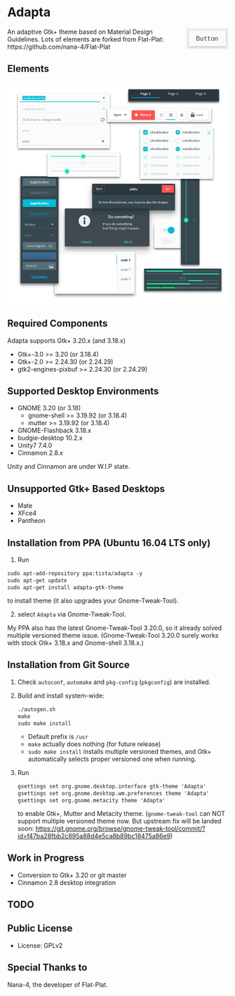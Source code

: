 Adapta
=========
<img src="img/Button.gif" alt="Button" align="right" />
An adaptive Gtk+ theme based on Material Design Guidelines.
Lots of elements are forked from Flat-Plat: https://github.com/nana-4/Flat-Plat

Elements
--------
![Materials](img/Materials.png)

Required Components
-------------------
Adapta supports Gtk+ 3.20.x (and 3.18.x)

* Gtk+-3.0 >= 3.20 (or 3.18.4)
* Gtk+-2.0 >= 2.24.30 (or 2.24.29)
* gtk2-engines-pixbuf >= 2.24.30 (or 2.24.29)

Supported Desktop Environments
------------------------------
* GNOME 3.20 (or 3.18)
  * gnome-shell >= 3.19.92 (or 3.18.4)
  * mutter >= 3.19.92 (or 3.18.4)
* GNOME-Flashback 3.18.x
* budgie-desktop 10.2.x
* Unity7 7.4.0
* Cinnamon 2.8.x

Unity and Cinnamon are under W.I.P state.

Unsupported Gtk+ Based Desktops
-------------------------------
* Mate
* XFce4
* Pantheon

Installation from PPA (Ubuntu 16.04 LTS only)
------------
1. Run
  ```
  sudo apt-add-repository ppa:tista/adapta -y
  sudo apt-get update
  sudo apt-get install adapta-gtk-theme
  ```
  to install theme (it also upgrades your Gnome-Tweak-Tool).

2. select `Adapta` via Gnome-Tweak-Tool.

My PPA also has the latest Gnome-Tweak-Tool 3.20.0, so it already solved multiple versioned theme issue.
 (Gnome-Tweak-Tool 3.20.0 surely works with stock Gtk+ 3.18.x and Gnome-shell 3.18.x.)

Installation from Git Source
------------
1. Check `autoconf`, `automake` and `pkg-config` (`pkgconfig`) are installed.
2. Build and install system-wide:
   ```
   ./autogen.sh
   make
   sudo make install
   ```
   * Default prefix is `/usr`
   * `make` actually does nothing (for future release)
   * `sudo make install` installs multiple versioned themes,
     and Gtk+ automatically selects proper versioned one when running.

3. Run
   ```
   gsettings set org.gnome.desktop.interface gtk-theme 'Adapta'
   gsettings set org.gnome.desktop.wm.preferences theme 'Adapta'
   gsettings set org.gnome.metacity theme 'Adapta'
   ```
   to enable Gtk+, Mutter and Metacity theme.
   (`gnome-tweak-tool` can NOT support multiple versioned theme now.
   But upstream fix will be landed soon:
   https://git.gnome.org/browse/gnome-tweak-tool/commit/?id=f47ba28fbb2c895a88d4e5ca8b89bc18475a86e9)

Work in Progress
----------------
* Conversion to Gtk+ 3.20 or git master
* Cinnamon 2.8 desktop integration

TODO
----

Public License
--------------
* License: GPLv2

Special Thanks to
--------------
Nana-4, the developer of Flat-Plat.

